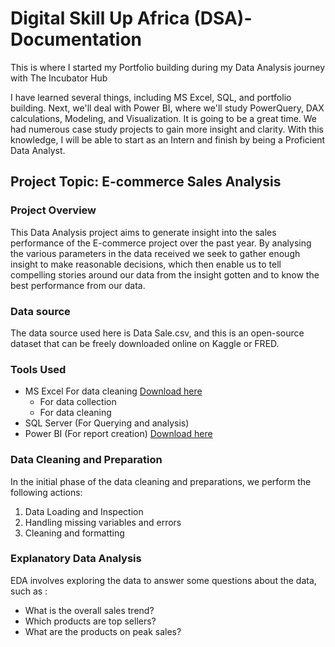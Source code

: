 # Digital Skill Up Africa (DSA)-Documentation
This is where I started my Portfolio building during my Data Analysis journey with The Incubator Hub

I have learned several things, including MS Excel, SQL, and portfolio building. Next, we'll deal with Power BI, where we'll study PowerQuery, DAX calculations, Modeling, and Visualization. It is going to be a great time. We had numerous case study projects to gain more insight and clarity. With this knowledge, I will be able to start as an Intern and finish by being a Proficient Data Analyst.

## Project Topic: E-commerce Sales Analysis

### Project Overview
This Data Analysis project aims to generate insight into the sales performance of the E-commerce project over the past year. By analysing the various parameters in the data received we seek to gather enough insight to make reasonable decisions, which then enable us to tell compelling stories around our data from the insight gotten and to know the best performance from our data.

### Data source
The data source used here is Data Sale.csv, and this is an open-source dataset that can be freely downloaded online on Kaggle or FRED.

### Tools Used 
- MS Excel For data cleaning [Download here](https.//www.microsoft.com)
     - For data collection
     - For data cleaning 
- SQL Server (For Querying and analysis)
- Power BI (For report creation) [Download here](https.//www.microsoft.com)

### Data Cleaning and Preparation
In the initial phase of the data cleaning and preparations, we perform the following actions:
1. Data Loading and Inspection
2. Handling missing variables and errors
3. Cleaning and formatting


### Explanatory Data Analysis
EDA involves exploring the data to answer some questions about the data, such as :
- What is the overall sales trend?
- Which products are top sellers?
- What are the products on peak sales?

